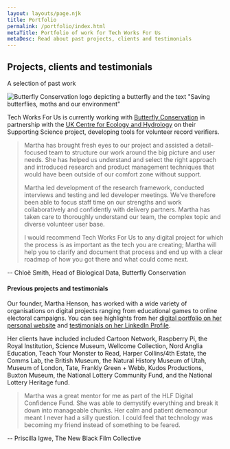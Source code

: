 ```yaml
---
layout: layouts/page.njk
title: Portfolio
permalink: /portfolio/index.html
metaTitle: Portfolio of work for Tech Works For Us
metaDesc: Read about past projects, clients and testimonials
---
```

## Projects, clients and testimonials

A selection of past work 

![Butterfly Conservation logo depicting a butterfly and the text "Saving butterflies, moths and our environment"](/images/bc-master-logo.png)

Tech Works For Us is currently working with [Butterfly Conservation](https://butterfly-conservation.org/) in partnership with the [UK Centre for Ecology and Hydrology](https://www.ceh.ac.uk/) on their Supporting Science project, developing tools for volunteer record verifiers.  

> Martha has brought fresh eyes to our project and assisted a detail-focused team to structure our work around the big picture and user needs. She has helped us understand and select the right approach and introduced research and product management techniques that would have been outside of our comfort zone without support. 
>
> Martha led development of the research framework, conducted interviews and testing and led developer meetings. We’ve therefore been able to focus staff time on our strengths and work collaboratively and confidently with delivery partners. Martha has taken care to thoroughly understand our team, the complex topic and diverse volunteer user base. 
>
> I would recommend Tech Works For Us to any digital project for which the process is as important as the tech you are creating; Martha will help you to clarify and document that process and end up with a clear roadmap of how you got there and what could come next.

\-- Chloë Smith, Head of Biological Data, Butterfly Conservation

#### Previous projects and testimonials

Our founder, Martha Henson, has worked with a wide variety of organisations on digital projects ranging from educational games to online electoral campaigns. You can see highlights from her [digital portfolio on her personal website](https://marthahenson.com/digital-portfolio/) and [testimonials on her LinkedIn Profile](https://www.linkedin.com/in/martha-henson-5673a060/details/recommendations/). 

Her clients have included included Cartoon Network, Raspberry Pi, the Royal Institution, Science Museum, Wellcome Collection, Nord Anglia Education, Teach Your Monster to Read, Harper Collins/4th Estate, the Comms Lab, the British Museum, the Natural History Museum of Utah, Museum of London, Tate, Frankly Green + Webb, Kudos Productions, Buxton Museum, the National Lottery Community Fund, and the National Lottery Heritage fund.

> Martha was a great mentor for me as part of the HLF Digital Confidence Fund. She was able to demystify everything and break it down into manageable chunks. Her calm and patient demeanour meant I never had a silly question. I could feel that technology was becoming my friend instead of something to be feared.

\-- Priscilla Igwe, The New Black Film Collective